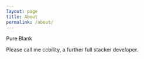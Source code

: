 ```yaml
---
layout: page
title: About
permalink: /about/
---
```


Pure Blank

Please call me ccbility, a further full stacker developer.